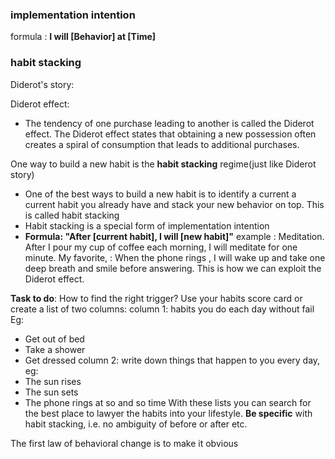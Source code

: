 
### implementation intention
formula : **I will [Behavior] at [Time]**

### habit stacking 

Diderot's story:

Diderot effect:
* The tendency of one purchase leading to another is called the Diderot effect. The Diderot effect states that obtaining a new possession often creates a  spiral of consumption that leads to additional purchases.

One way to build a new habit is the **habit stacking** regime(just like Diderot story)
* One of the best ways to build a new habit is to identify a current a current habit you already have and stack your new behavior on top. This is called habit stacking
* Habit stacking is a special form of implementation intention
* **Formula: "After [current habit], I will [new habit]"**
example : Meditation. After I pour my cup of coffee each morning, I will meditate for one minute.
My favorite, : When the phone rings , I will wake up and take one deep breath and smile before answering.
This is how we can exploit the Diderot effect.

**Task to do**:
How to find the right trigger?
Use your habits score card or create a list of two columns:
column 1: habits you do each day without fail Eg:
- Get out of bed
- Take a shower
- Get dressed
column 2: write down things that happen to you every day,
eg:
- The sun rises
- The sun sets
- The phone rings at so and so time
With these lists you can search for the best place to lawyer the habits into your lifestyle.
**Be specific** with habit stacking, i.e. no ambiguity of before or after etc.

The first law of behavioral change is to make it obvious
